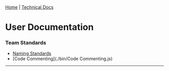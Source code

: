 [Home] | [Technical Docs]

# User Documentation

### Team Standards
- [Naming Standards]()
- [Code Commenting](./bin/Code Commenting.js)

---



[Home]: ./
[Technical Docs]: ../techdocs
[User Docs]: ../userdocs
[CHANGELOG]: ./docs/CHANGELOG.md
[README]: ./docs/README.md
[VHP Portal]: https://vhpportal.com/
[DEV Portal]: http://dev.vhpportal.com/